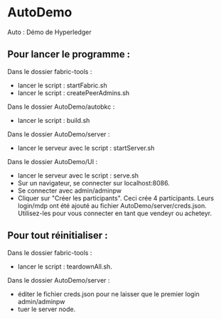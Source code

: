 # AutoDemo
Auto : Démo de Hyperledger

## Pour lancer le programme : 

Dans le dossier fabric-tools :
- lancer le script : startFabric.sh
- lancer le script : createPeerAdmins.sh

Dans le dossier AutoDemo/autobkc :
- lancer le script : build.sh

Dans le dossier AutoDemo/server : 
- lancer le serveur avec le script : startServer.sh

Dans le dossier AutoDemo/UI :
- lancer le serveur avec le script : serve.sh
- Sur un navigateur, se connecter sur localhost:8086.
- Se connecter avec admin/adminpw
- Cliquer sur "Créer les participants". Ceci crée 4 participants. Leurs login/mdp ont été ajouté au fichier AutoDemo/server/creds.json. Utilisez-les pour vous connecter en tant que vendeyr ou acheteyr.

## Pour tout réinitialiser :

Dans le dossier fabric-tools : 
- lancer le script : teardownAll.sh.

Dans le dossier AutoDemo/server :
- éditer le fichier creds.json pour ne laisser que le premier login   admin/adminpw
- tuer le server node.
